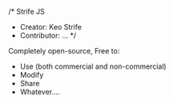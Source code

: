 /* Strife JS
 * Creator: Keo Strife
 * Contributor: ...
 */

Completely open-source, Free to:
- Use (both commercial and non-commercial)
- Modify
- Share
- Whatever....
